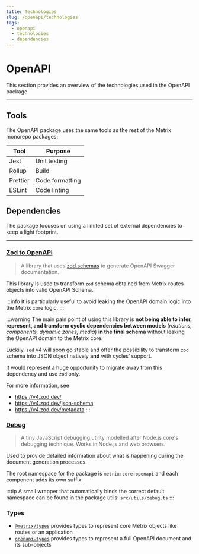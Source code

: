 ```yaml
---
title: Technologies
slug: /openapi/technologies
tags:
  - openapi
  - technologies
  - dependencies
---
```


# OpenAPI

This section provides an overview of the technologies used in the OpenAPI package

---

## Tools

The OpenAPI package uses the same tools as the rest of the Metrix monorepo packages:

| Tool     | Purpose         |
| -------- | --------------- |
| Jest     | Unit testing    |
| Rollup   | Build           |
| Prettier | Code formatting |
| ESLint   | Code linting    |

## Dependencies

The package focuses on using a limited set of external dependencies to keep a light footprint.

---

### [Zod to OpenAPI](https://github.com/asteasolutions/zod-to-openapi)

> A library that uses [zod schemas](https://github.com/colinhacks/zod) to generate OpenAPI Swagger documentation.

This library is used to transform `zod` schema obtained from Metrix routes objects into valid OpenAPI Schema.

:::info
It is particularly useful to avoid leaking the OpenAPI domain logic into the Metrix core logic.
:::

:::warning
The main pain point of using this library is **not being able to infer, represent, and transform cyclic dependencies between models** (_relations, components, dynamic zones, media_) **in the final schema** without leaking the OpenAPI domain to the Metrix core.

Luckily, `zod` v4 will [soon go stable](https://v4.zod.dev/v4#wrapping-up) and offer the possibility to transform `zod` schema into JSON object natively **and** with cycles’ support.

It would represent a huge opportunity to migrate away from this dependency and use `zod` only.

For more information, see

- https://v4.zod.dev/
- https://v4.zod.dev/json-schema
- https://v4.zod.dev/metadata
  :::

### [Debug](https://github.com/debug-js/debug)

> A tiny JavaScript debugging utility modelled after Node.js core's debugging technique. Works in Node.js and web browsers.

Used to provide detailed information about what is happening during the document generation processes.

The root namespace for the package is `metrix:core:openapi` and each component adds its own suffix.

:::tip
A small wrapper that automatically binds the correct default namespace can be found in the package utils: `src/utils/debug.ts`
:::

### Types

- [`@metrix/types`](https://github.com/metrix/metrix/tree/develop/packages/core/types) provides types to represent core Metrix objects like routes or an application
- [`openapi-types`](https://github.com/kogosoftwarellc/open-api/tree/main/packages/openapi-types) provides types to represent a full OpenAPI document and its sub-objects
